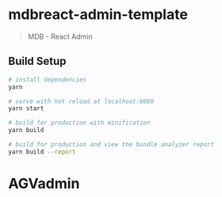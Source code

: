 # mdbreact-admin-template

> MDB - React Admin
## Build Setup

``` bash
# install dependencies
yarn

# serve with hot reload at localhost:8080
yarn start

# build for production with minification
yarn build

# build for production and view the bundle analyzer report
yarn build --report
```
# AGVadmin
